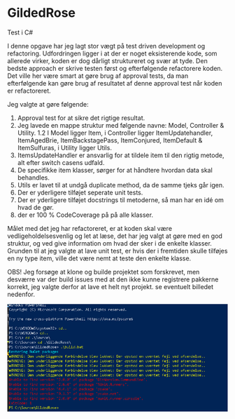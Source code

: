 # GildedRose
 Test i C#

I denne opgave har jeg lagt stor vægt på test driven development og refactoring. Udfordringen ligger i at der er noget eksisterende kode, som allerede virker, koden er dog dårligt struktureret og svær at tyde. Den bedste approach er skrive testen først og efterfølgende refactorere koden. Det ville her være smart at gøre brug af approval tests, da man efterfølgende kan gøre brug af resultatet af denne approval test når koden er refactoreret.

Jeg valgte at gøre følgende:

 1. Approval test for at sikre det rigtige resultat.
 2. Jeg lavede en mappe struktur med følgende navne: Model, Controller & Utility.
    1.2 I Model ligger Item, i Controller ligger ItemUpdatehandler, ItemAgedBrie, ItemBackstagePass, ItemConjured, ItemDefault & ItemSulfuras,
    i Utility ligger Utils.
 3. ItemsUpdateHandler er ansvarlig for at tildele item til den rigtig metode, alt efter switch casens udfald.
 4. De specifikke item klasser, sørger for at håndtere hvordan data skal behandles.
 5. Utils er lavet til at undgå duplicate method, da de samme tjeks går igen.
 6. Der er yderligere tilføjet seperate unit tests.
 7. Der er yderligere tilføjet docstrings til metoderne, så man har en idé om hvad de gør.
 8. der er 100 % CodeCoverage på på alle klasser. 
 
Målet med det jeg har refactoreret, er at koden skal være vedligeholdelsesvenlig og let at læse, det har jeg valgt at gøre med en god struktur, og ved give information om hvad der sker i de enkelte klasser.
Grunden til at jeg valgte at lave unit test, er hvis der i fremtiden skulle tilføjes en ny type item, ville det være nemt at teste den enkelte klasse.

OBS! Jeg forsøge at klone og builde projektet som forskrevet, men desværre var der build issues med at den ikke kunne registrere pakkerne korrekt, jeg valgte derfor at lave et helt nyt projekt. se eventuelt billedet nedenfor.

![alt text](https://github.com/michaelSteinmejer/GildedRose/blob/master/error.PNG)
